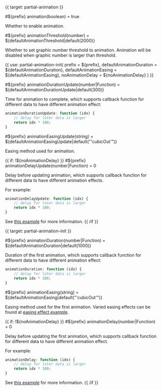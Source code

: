 
{{ target: partial-animation }}

#${prefix} animation(boolean) = true

<ExampleUIControlBoolean default="${defaultAnimation|default(true)}" clean="true" />

Whether to enable animation.

#${prefix} animationThreshold(number) = ${defaultAnimationThreshold|default(2000)}

Whether to set graphic number threshold to animation. Animation will be disabled when graphic number is larger than threshold.

{{ use: partial-animation-init(
    prefix = ${prefix},
    defaultAnimationDuration = ${defaultAnimationDuration},
    defaultAnimationEasing = ${defaultAnimationEasing},
    noAnimationDelay = ${noAnimationDelay}
) }}

#${prefix} animationDurationUpdate(number|Function) = ${defaultAnimationDurationUpdate|default(300)}

<ExampleUIControlNumber min="0" default="${defaultAnimationDuration|default(1000)}" step="20" />

Time for animation to complete, which supports callback function for different data to have different animation effect:

```js
animationDurationUpdate: function (idx) {
    // delay for later data is larger
    return idx * 100;
}
```

#${prefix} animationEasingUpdate(string) = ${defaultAnimationEasingUpdate|default("'cubicOut'")}

<ExampleUIControlEnum options="linear,quadraticIn,quadraticOut,quadraticInOut,cubicIn,cubicOut,cubicInOut,quarticIn,quarticOut,quarticInOut,quinticIn,quinticOut,quinticInOut,sinusoidalIn,sinusoidalOut,sinusoidalInOut,exponentialIn,exponentialOut,exponentialInOut,circularIn,circularOut,circularInOut,elasticIn,elasticOut,elasticInOut,backIn,backOut,backInOut,bounceIn,bounceOut,bounceInOut" />

Easing method used for animation.

{{ if: !${noAnimationDelay} }}
#${prefix} animationDelayUpdate(number|Function) = 0

Delay before updating animation, which supports callback function for different data to have different animation effects.

For example:
```js
animationDelayUpdate: function (idx) {
    // delay for later data is larger
    return idx * 100;
}
```

See [this example](${galleryEditorPath}bar-animation-delay) for more information.
{{ /if }}



{{ target: partial-animation-init }}

#${prefix} animationDuration(number|Function) = ${defaultAnimationDuration|default(1000)}

<ExampleUIControlNumber min="0" default="${defaultAnimationDuration|default(1000)}" step="20" clean="true" />

Duration of the first animation, which supports callback function for different data to have different animation effect:

```js
animationDuration: function (idx) {
    // delay for later data is larger
    return idx * 100;
}
```

#${prefix} animationEasing(string) = ${defaultAnimationEasing|default("'cubicOut'")}

<ExampleUIControlEnum options="linear,quadraticIn,quadraticOut,quadraticInOut,cubicIn,cubicOut,cubicInOut,quarticIn,quarticOut,quarticInOut,quinticIn,quinticOut,quinticInOut,sinusoidalIn,sinusoidalOut,sinusoidalInOut,exponentialIn,exponentialOut,exponentialInOut,circularIn,circularOut,circularInOut,elasticIn,elasticOut,elasticInOut,backIn,backOut,backInOut,bounceIn,bounceOut,bounceInOut" clean="true" />

Easing method used for the first animation. Varied easing effects can be found at [easing effect example](${galleryEditorPath}line-easing).

{{ if: !${noAnimationDelay} }}
#${prefix} animationDelay(number|Function) = 0

Delay before updating the first animation, which supports callback function for different data to have different animation effect.

For example:
```js
animationDelay: function (idx) {
    // delay for later data is larger
    return idx * 100;
}
```

See [this example](${galleryEditorPath}bar-animation-delay) for more information.
{{ /if }}

